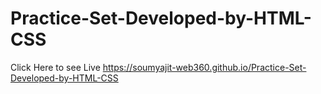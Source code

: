 # Practice-Set-Developed-by-HTML-CSS
Click Here to see Live
https://soumyajit-web360.github.io/Practice-Set-Developed-by-HTML-CSS
